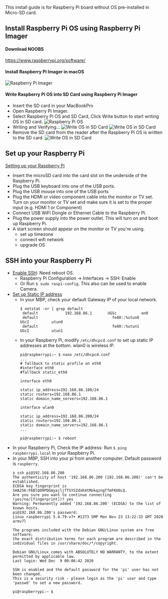 This install guide is for Raspberry Pi board without OS pre-installed in Micro-SD card.

## Install Raspberry Pi OS using Raspberry Pi Imager

#### Download NOOBS
https://www.raspberrypi.org/software/

#### Install Raspberry Pi Imager in macOS
![Raspberry Pi Imager](images/raspberry-pi-imager.png)

#### Write Raspberry Pi OS into SD Card using Raspberry Pi Imager
- Insert the SD card in your MacBookPro
- Open Raspberry Pi Imager.
- Select Raspberry Pi OS and SD Card, Click Write button to start writing OS in SD card. 
![Raspberry Pi OS](images/pi-imager-install-os.png)
- Writing and Verifying...
![Write OS in SD Card](images/write-os-in-sd.png)
![Write OS in SD Card](images/verify-os-in-sd.png)
- Remove the SD card from the reader after the Raspberry Pi OS is written to the SD card.
![Write OS in SD Card](images/remove-sd-and-continue.png)

## Set up your Raspberry Pi
[Setting up your Raspberry Pi](https://projects.raspberrypi.org/en/projects/raspberry-pi-setting-up)

- Insert the microSD card into the card slot on the underside of the Raspberry Pi.
- Plug the USB keyboard into one of the USB ports.
- Plug the USB mouse into one of the USB ports
- Plug the HDMI or video component cable into the monitor or TV set. Turn on your monitor or TV set and make sure it is set to the proper input (e.g. HDMI 1 or Component)
- Connect USB WiFi Dongle or Ethernet Cable to the Raspberry Pi.
- Plug the power supply into the power outlet. This will turn on and boot up Raspberry Pi. 
- A start screen should appear on the monitor or TV you're using.
  - set up timezone
  - connect wifi network
  - upgrade OS

## SSH into your Raspberry Pi
- [Enable SSH](https://www.raspberrypi.org/documentation/remote-access/ssh/): Need reboot OS.
  - Raspberry Pi Configuration -> Interfaces -> SSH: Enable
  - Or Run `$ sudo raspi-config`. This also can be used to enable Camera.
- [Set up Static IP address](https://www.raspberrypi.org/documentation/configuration/tcpip/)
  - In your MBP, check your default Gateway IP of your local network.
    ```
    $ netstat -nr | grep default
     default            192.168.86.1       UGSc           en0
     default                                 fe80::%utun0                    UGcI          utun0
     default                                 fe80::%utun1                    UGcI          utun1
    ```
  - In your Raspberry Pi, modify `/etc/dhcpcd.conf` to set up static IP addresses at the bottom. wlan0 is wireless IP.
    ```
    pi@raspberrypi:~ $ nano /etc/dhcpcd.conf
    ...
    # fallback to static profile on eth0
    #interface eth0
    #fallback static_eth0
    
    interface eth0
    
    static ip_address=192.168.86.100/24
    static routers=192.168.86.1
    static domain_name_servers=192.168.86.1
    
    interface wlan0
    
    static ip_address=192.168.86.200/24
    static routers=192.168.86.1
    static domain_name_servers=192.168.86.1
    ...
    
    pi@raspberrypi:~ $ reboot
    ```
- In your Raspberry Pi, Check the IP address: Run `$ ping raspberrypi.local` in your Raspberry Pi.
- In your MBP, SSH into your pi from another computer. Default password is `raspberry`.
    ```
    ❯ ssh pi@192.168.86.200
    The authenticity of host '192.168.86.200 (192.168.86.200)' can't be established.
    ECDSA key fingerprint is SHA256:F6BlQO9PDGmyajljfTSYSZdxK4tMokqzngTfmFKU6LQ.
    Are you sure you want to continue connecting (yes/no/[fingerprint])? yes
    Warning: Permanently added '192.168.86.200' (ECDSA) to the list of known hosts.
    pi@192.168.86.200's password:
    Linux raspberrypi 5.4.79-v7+ #1373 SMP Mon Nov 23 13:22:33 GMT 2020 armv7l
    
    The programs included with the Debian GNU/Linux system are free software;
    the exact distribution terms for each program are described in the
    individual files in /usr/share/doc/*/copyright.
    
    Debian GNU/Linux comes with ABSOLUTELY NO WARRANTY, to the extent
    permitted by applicable law.
    Last login: Wed Dec  9 00:06:42 2020
    
    SSH is enabled and the default password for the 'pi' user has not been changed.
    This is a security risk - please login as the 'pi' user and type 'passwd' to set a new password.
    
    pi@raspberrypi:~ $
    ```
  
